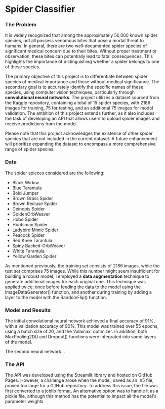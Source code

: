 # Spider Classifier


### The Problem
It is widely recognized that among the approximately 50,000 known spider species, not all possess venomous bites that pose a mortal threat to humans. In general, there are two well-documented spider species of significant medical concern due to their bites. Without proper treatment or observation, these bites can potentially lead to fatal consequences. This highlights the importance of distinguishing whether a spider belongs to one of these species. 

The primary objective of this project is to differentiate between spider species of medical importance and those without medical significance. The secondary goal is to accurately identify the specific names of these species, using computer vision techniques, particularly through **convolutional neural networks**. The project utilizes a dataset sourced from the Kaggle repository, containing a total of 15 spider species, with 2186 images for training, 75 for testing, and an additional 75 images for model validation. The ambition of this project extends further, as it also includes the task of developing an API that allows users to upload spider images and receive predictions from the model.

Please note that this project acknowledges the existence of other spider species that are not included in the current dataset. A future enhancement will prioritize expanding the dataset to encompass a more comprehensive range of spider species.

### Data
The spider spieces considered are the following:

* Black Widow
* Blue Tarantula
* Bold Jumper
* Brown Grass Spider
* Brown Recluse Spider
* Deinopis Spider
* GoldenOrbWeaver
* Hobo Spider
* Huntsman Spider
* Ladybird Mimic Spider
* Peacock Spider
* Red Knee Tarantula
* Spiny Backed-OrbWeaver
* White Tarantula
* Yellow Garden Spider

As mentioned previously, the training set consists of 2186 images, while the test set comprises 75 images. While this number might seem insufficient for building a robust model, I employed a **data augmentation** technique to generate additional images for each original one. This technique was applied twice: once before feeding the data to the model using the ImageDataGenerator() function, and another during training by adding a layer to the model with the RandomFlip() function.

### Model and Results
The initial convolutional neural network achieved a final accuracy of 91%, with a validation accuracy of 90%. This model was trained over 55 epochs, using a batch size of 20, and the 'Adamax' optimizer. In addition, both MaxPooling2D() and Dropout() functions were integrated into some layers of the model.

The second neural network...
### The API
The API was developed using the Streamlit library and hosted on GitHub Pages. However, a challenge arose when the model, saved as an .h5 file, proved too large for a GitHub repository. To address this issue, the file was first converted to a joblib format. An alternative option was to handle it as a pickle file, although this method has the potential to impact all the model's parameter weights
